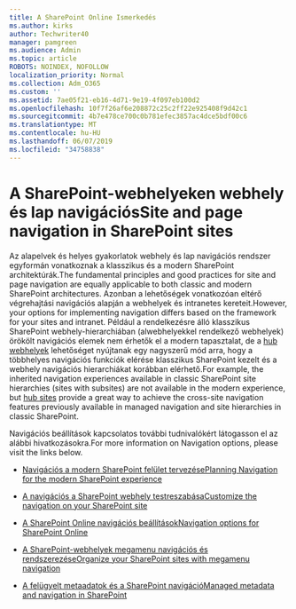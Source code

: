 ```yaml
---
title: A SharePoint Online Ismerkedés
ms.author: kirks
author: Techwriter40
manager: pamgreen
ms.audience: Admin
ms.topic: article
ROBOTS: NOINDEX, NOFOLLOW
localization_priority: Normal
ms.collection: Adm_O365
ms.custom: ''
ms.assetid: 7ae05f21-eb16-4d71-9e19-4f097eb100d2
ms.openlocfilehash: 10f7f26af6e208872c25c2ff22e925408f9d42c1
ms.sourcegitcommit: 4b7e478ce700c0b781efec3857ac4dce5bdf00c6
ms.translationtype: MT
ms.contentlocale: hu-HU
ms.lasthandoff: 06/07/2019
ms.locfileid: "34758838"
---
```

# <a name="site-and-page-navigation-in-sharepoint-sites"></a><span data-ttu-id="06b3e-102">A SharePoint-webhelyeken webhely és lap navigációs</span><span class="sxs-lookup"><span data-stu-id="06b3e-102">Site and page navigation in SharePoint sites</span></span>

<span data-ttu-id="06b3e-103">Az alapelvek és helyes gyakorlatok webhely és lap navigációs rendszer egyformán vonatkoznak a klasszikus és a modern SharePoint architektúrák.</span><span class="sxs-lookup"><span data-stu-id="06b3e-103">The fundamental principles and good practices for site and page navigation are equally applicable to both classic and modern SharePoint architectures.</span></span> <span data-ttu-id="06b3e-104">Azonban a lehetőségek vonatkozóan eltérő végrehajtási navigációs alapján a webhelyek és intranetes kereteit.</span><span class="sxs-lookup"><span data-stu-id="06b3e-104">However, your options for implementing navigation differs based on the framework for your sites and intranet.</span></span> <span data-ttu-id="06b3e-105">Például a rendelkezésre álló klasszikus SharePoint webhely-hierarchiában (alwebhelyekkel rendelkező webhelyek) örökölt navigációs elemek nem érhetők el a modern tapasztalat, de a [hub webhelyek](https://support.office.com/article/fe26ae84-14b7-45b6-a6d1-948b3966427f) lehetőséget nyújtanak egy nagyszerű mód arra, hogy a többhelyes navigációs funkciók elérése klasszikus SharePoint kezelt és a webhely navigációs hierarchiákat korábban elérhető.</span><span class="sxs-lookup"><span data-stu-id="06b3e-105">For example, the inherited navigation experiences available in classic SharePoint site hierarchies (sites with subsites) are not available in the modern experience, but [hub sites](https://support.office.com/article/fe26ae84-14b7-45b6-a6d1-948b3966427f) provide a great way to achieve the cross-site navigation features previously available in managed navigation and site hierarchies in classic SharePoint.</span></span>

 <span data-ttu-id="06b3e-106">Navigációs beállítások kapcsolatos további tudnivalókért látogasson el az alábbi hivatkozásokra.</span><span class="sxs-lookup"><span data-stu-id="06b3e-106">For more information on Navigation options, please visit the links below.</span></span>

 - [<span data-ttu-id="06b3e-107">Navigációs a modern SharePoint felület tervezése</span><span class="sxs-lookup"><span data-stu-id="06b3e-107">Planning Navigation for the modern SharePoint experience</span></span>](https://docs.microsoft.com/sharepoint/plan-navigation-modern-experience)

- [<span data-ttu-id="06b3e-108">A navigációs a SharePoint webhely testreszabása</span><span class="sxs-lookup"><span data-stu-id="06b3e-108">Customize the navigation on your SharePoint site</span></span>](https://support.office.com/article/customize-the-navigation-on-your-sharepoint-site-3cd61ae7-a9ed-4e1e-bf6d-4655f0bf25ca)

- [<span data-ttu-id="06b3e-109">A SharePoint Online navigációs beállítások</span><span class="sxs-lookup"><span data-stu-id="06b3e-109">Navigation options for SharePoint Online</span></span>](https://docs.microsoft.com/office365/enterprise/navigation-options-for-sharepoint-online)
 
- [<span data-ttu-id="06b3e-110">A SharePoint-webhelyek megamenu navigációs és rendszerezése</span><span class="sxs-lookup"><span data-stu-id="06b3e-110">Organize your SharePoint sites with megamenu navigation</span></span>](https://techcommunity.microsoft.com/t5/Microsoft-SharePoint-Blog/Organize-your-SharePoint-sites-with-megamenu-navigation-and-new/ba-p/328068)

- [<span data-ttu-id="06b3e-111">A felügyelt metaadatok és a SharePoint navigáció</span><span class="sxs-lookup"><span data-stu-id="06b3e-111">Managed metadata and navigation in SharePoint</span></span>](https://docs.microsoft.com/sharepoint/dev/general-development/managed-metadata-and-navigation-in-sharepoint)


